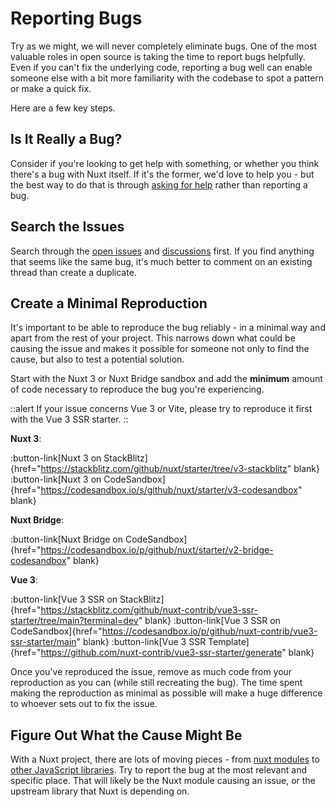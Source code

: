 # Reporting Bugs

Try as we might, we will never completely eliminate bugs. One of the most valuable roles in open source is taking the time to report bugs helpfully. Even if you can't fix the underlying code, reporting a bug well can enable someone else with a bit more familiarity with the codebase to spot a pattern or make a quick fix.

Here are a few key steps.

## Is It Really a Bug?

Consider if you're looking to get help with something, or whether you think there's a bug with Nuxt itself. If it's the former, we'd love to help you - but the best way to do that is through [asking for help](/community/getting-help) rather than reporting a bug.

## Search the Issues

Search through the [open issues](https://github.com/nuxt/framework/issues) and [discussions](https://github.com/nuxt/framework/discussions) first. If you find anything that seems like the same bug, it's much better to comment on an existing thread than create a duplicate.

## Create a Minimal Reproduction

It's important to be able to reproduce the bug reliably - in a minimal way and apart from the rest of your project. This narrows down what could be causing the issue and makes it possible for someone not only to find the cause, but also to test a potential solution.

Start with the Nuxt 3 or Nuxt Bridge sandbox and add the **minimum** amount of code necessary to reproduce the bug you're experiencing.

::alert
If your issue concerns Vue 3 or Vite, please try to reproduce it first with the Vue 3 SSR starter.
::

**Nuxt 3**:

:button-link[Nuxt 3 on StackBlitz]{href="https://stackblitz.com/github/nuxt/starter/tree/v3-stackblitz" blank}
:button-link[Nuxt 3 on CodeSandbox]{href="https://codesandbox.io/s/github/nuxt/starter/v3-codesandbox" blank}

**Nuxt Bridge**:

:button-link[Nuxt Bridge on CodeSandbox]{href="https://codesandbox.io/p/github/nuxt/starter/v2-bridge-codesandbox" blank}

**Vue 3**:

:button-link[Vue 3 SSR on StackBlitz]{href="https://stackblitz.com/github/nuxt-contrib/vue3-ssr-starter/tree/main?terminal=dev" blank}
:button-link[Vue 3 SSR on CodeSandbox]{href="https://codesandbox.io/p/github/nuxt-contrib/vue3-ssr-starter/main" blank}
:button-link[Vue 3 SSR Template]{href="https://github.com/nuxt-contrib/vue3-ssr-starter/generate" blank}

Once you've reproduced the issue, remove as much code from your reproduction as you can (while still recreating the bug). The time spent making the reproduction as minimal as possible will make a huge difference to whoever sets out to fix the issue.

## Figure Out What the Cause Might Be

With a Nuxt project, there are lots of moving pieces - from [nuxt modules](https://nuxtjs.org/modules) to [other JavaScript libraries](https://www.npmjs.com/). Try to report the bug at the most relevant and specific place. That will likely be the Nuxt module causing an issue, or the upstream library that Nuxt is depending on.
